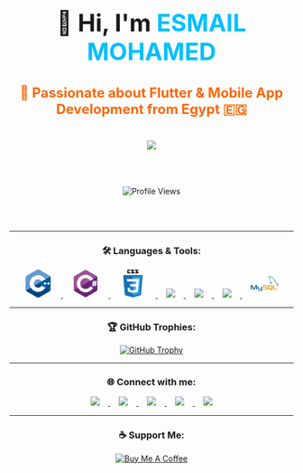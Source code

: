 <div align="center">

<h1 style="font-size: 42px;">👋 Hi, I'm <span style="color:#00BFFF;">ESMAIL MOHAMED</span></h1>
<h3 style="color: #ff6600; font-size: 24px;">🚀 Passionate about Flutter & Mobile App Development from Egypt 🇪🇬</h3>

<br>

<a href="https://www.linkedin.com/in/esmail-mohamed-a57905282/" target="_blank">
  <img src="https://img.shields.io/badge/Visit my LinkedIn Pro-0A66C2?style=for-the-badge&logo=linkedin&logoColor=white" />
</a>

<br><br>

<img src="https://komarev.com/ghpvc/?username=esmail1234&label=Profile%20views&color=0e75b6&style=flat" alt="Profile Views" />

<br><br>

---

### 🛠️ Languages & Tools:

<p align="center">
  <a href="https://www.w3schools.com/cpp/" target="_blank">
    <img src="https://raw.githubusercontent.com/devicons/devicon/master/icons/cplusplus/cplusplus-original.svg" width="50" style="margin: 0 15px;" />
  </a>
  <a href="https://www.w3schools.com/cs/" target="_blank">
    <img src="https://raw.githubusercontent.com/devicons/devicon/master/icons/csharp/csharp-original.svg" width="50" style="margin: 0 15px;" />
  </a>
  <a href="https://www.w3schools.com/css/" target="_blank">
    <img src="https://raw.githubusercontent.com/devicons/devicon/master/icons/css3/css3-original-wordmark.svg" width="50" style="margin: 0 15px;" />
  </a>
  <a href="https://dart.dev" target="_blank">
    <img src="https://www.vectorlogo.zone/logos/dartlang/dartlang-icon.svg" width="50" style="margin: 0 15px;" />
  </a>
  <a href="https://flutter.dev" target="_blank">
    <img src="https://www.vectorlogo.zone/logos/flutterio/flutterio-icon.svg" width="50" style="margin: 0 15px;" />
  </a>
  <a href="https://git-scm.com/" target="_blank">
    <img src="https://www.vectorlogo.zone/logos/git-scm/git-scm-icon.svg" width="50" style="margin: 0 15px;" />
  </a>
  <a href="https://www.mysql.com/" target="_blank">
    <img src="https://raw.githubusercontent.com/devicons/devicon/master/icons/mysql/mysql-original-wordmark.svg" width="50" style="margin: 0 15px;" />
  </a>
</p>

---

### 🏆 GitHub Trophies:

<p align="center">
  <a href="https://github.com/ryo-ma/github-profile-trophy">
    <img src="https://github-profile-trophy.vercel.app/?username=esmail1234&theme=radical&margin-w=15&margin-h=15" alt="GitHub Trophy" />
  </a>
</p>

---

### 🌐 Connect with me:

<p align="center">
  <a href="https://www.linkedin.com/in/esmail-mohamed-a57905282/" target="_blank">
    <img src="https://cdn.jsdelivr.net/gh/devicons/devicon/icons/linkedin/linkedin-original.svg" width="50" style="margin: 0 15px;" />
  </a>
  <a href="https://www.facebook.com/esmail.mohamed.888363" target="_blank">
    <img src="https://raw.githubusercontent.com/rahuldkjain/github-profile-readme-generator/master/src/images/icons/Social/facebook.svg" width="50" style="margin: 0 15px;" />
  </a>
  <a href="https://www.instagram.com/esmail_ff123/" target="_blank">
    <img src="https://raw.githubusercontent.com/rahuldkjain/github-profile-readme-generator/master/src/images/icons/Social/instagram.svg" width="50" style="margin: 0 15px;" />
  </a>
  <a href="https://www.youtube.com/@esmailmohamed1233" target="_blank">
    <img src="https://raw.githubusercontent.com/rahuldkjain/github-profile-readme-generator/master/src/images/icons/Social/youtube.svg" width="50" style="margin: 0 15px;" />
  </a>
  <a href="https://codeforces.com/profile/esmail-mohamed" target="_blank">
    <img src="https://raw.githubusercontent.com/rahuldkjain/github-profile-readme-generator/master/src/images/icons/Social/codeforces.svg" width="50" style="margin: 0 15px;" />
  </a>
</p>

---

### ☕ Support Me:

<a href="https://www.buymeacoffee.com/esmail1234" target="_blank">
  <img src="https://cdn.buymeacoffee.com/buttons/v2/default-yellow.png" height="50" width="210" alt="Buy Me A Coffee" />
</a>

</div>
